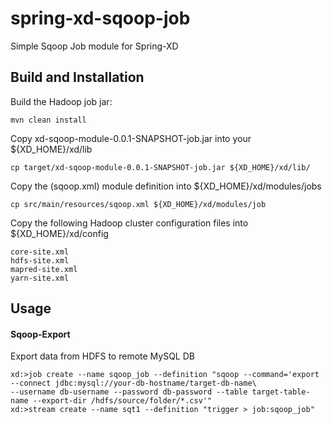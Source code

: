 spring-xd-sqoop-job
===================

Simple Sqoop Job module for Spring-XD

## Build and Installation

Build the Hadoop job jar:

	mvn clean install
	
Copy xd-sqoop-module-0.0.1-SNAPSHOT-job.jar into your ${XD_HOME}/xd/lib	
	
	cp target/xd-sqoop-module-0.0.1-SNAPSHOT-job.jar ${XD_HOME}/xd/lib/

Copy the (sqoop.xml) module definition into ${XD_HOME}/xd/modules/jobs	
	
	cp src/main/resources/sqoop.xml ${XD_HOME}/xd/modules/job

Copy the following Hadoop cluster configuration files into ${XD_HOME}/xd/config
	
	core-site.xml
	hdfs-site.xml
	mapred-site.xml
	yarn-site.xml

## Usage

#### Sqoop-Export

Export data from HDFS to remote MySQL DB

	xd:>job create --name sqoop_job --definition "sqoop --command='export --connect jdbc:mysql://your-db-hostname/target-db-name\
	--username db-username --password db-password --table target-table-name --export-dir /hdfs/source/folder/*.csv'"
	xd:>stream create --name sqt1 --definition "trigger > job:sqoop_job"
  
